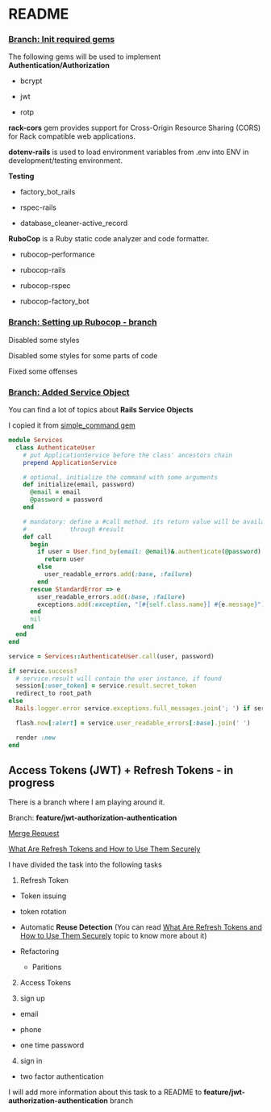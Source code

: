 # README

### [Branch: Init required gems](https://github.com/AlexeyAlexey/rails_examples/tree/feature/default-gems)


The following gems will be used to implement **Authentication/Authorization**

* bcrypt

* jwt

* rotp


**rack-cors** gem provides support for Cross-Origin Resource Sharing (CORS) for Rack compatible web applications.


**dotenv-rails** is used to load environment variables from .env into ENV in development/testing environment.


**Testing**

 * factory_bot_rails
 
 * rspec-rails

 * database_cleaner-active_record



**RuboCop** is a Ruby static code analyzer and code formatter.

  * rubocop-performance

  * rubocop-rails

  * rubocop-rspec

  * rubocop-factory_bot



### [Branch: Setting up Rubocop - branch](https://github.com/AlexeyAlexey/rails_examples/tree/feature/rubocop-settuping)


Disabled some styles

Disabled some styles for some parts of code

Fixed some offenses


### [Branch: Added Service Object]()

  You can find a lot of topics about **Rails Service Objects**

  I copied it from [simple_command gem](https://github.com/nebulab/simple_command)



```ruby
module Services
  class AuthenticateUser
    # put ApplicationService before the class' ancestors chain
    prepend ApplicationService

    # optional, initialize the command with some arguments
    def initialize(email, password)
      @email = email
      @password = password
    end

    # mandatory: define a #call method. its return value will be available
    #            through #result
    def call
      begin
        if user = User.find_by(email: @email)&.authenticate(@password)
          return user
        else
          user_readable_errors.add(:base, :failure)
        end
      rescue StandardError => e
        user_readable_errors.add(:base, :failure)
        exceptions.add(:exception, "[#{self.class.name}] #{e.message}")
      end
      nil
    end
  end
end

service = Services::AuthenticateUser.call(user, password)

if service.success?
  # service.result will contain the user instance, if found
  session[:user_token] = service.result.secret_token
  redirect_to root_path
else
  Rails.logger.error service.exceptions.full_messages.join('; ') if service.exceptions.present?

  flash.now[:alert] = service.user_readable_errors[:base].join(' ')

  render :new
end
```

## Access Tokens (JWT) + Refresh Tokens - in progress

There is a branch where I am playing around it.


Branch: **feature/jwt-authorization-authentication**

[Merge Request](https://github.com/AlexeyAlexey/rails_examples/pull/2/files)


[What Are Refresh Tokens and How to Use Them Securely](https://auth0.com/blog/refresh-tokens-what-are-they-and-when-to-use-them/)

I have divided the task into the following tasks

1. Refresh Token
  
  - Token issuing

  - token rotation

  - Automatic **Reuse Detection** (You can read [What Are Refresh Tokens and How to Use Them Securely](https://auth0.com/blog/refresh-tokens-what-are-they-and-when-to-use-them/) topic to know more about it)

  - Refactoring

    - Paritions



2. Access Tokens


3. sign up
  
  - email

  - phone

  - one time password

4. sign in

  - two factor authentication

I will add more information about this task to a README to **feature/jwt-authorization-authentication** branch
